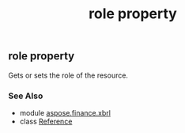 ﻿---
title: role property
second_title: Aspose.Finance for Python via .NET API References
description: 
type: docs
weight: 60
url: /python-net/aspose.finance.xbrl/reference/role/
is_root: false
---

## role property


Gets or sets the role of the resource.

### See Also
* module [aspose.finance.xbrl](../../)
* class [Reference](/finance/python-net/aspose.finance.xbrl/reference)
